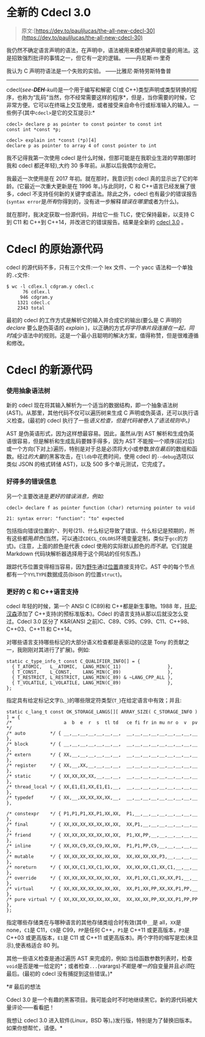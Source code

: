 # 全新的 Cdecl 3.0

> 原文:[https://dev.to/pauljlucas/the-all-new-cdecl-30](https://dev.to/pauljlucas/the-all-new-cdecl-30)

我仍然不确定语言声明的语法，在声明中，语法被用来模仿被声明变量的用法。这是招致强烈批评的事情之一，但它有一定的逻辑。
——丹尼斯·m·里奇

我认为 C 声明符语法是一个失败的实验。
——比雅尼·斯特劳斯特鲁普

* * *

cdecl(*see-**DEH**-kull*)是一个用于编写和解密 C(或 C++)类型声明或类型转换的程序，也称为“乱码”当然，你不经常需要这样的程序*，但是，当你需要的时候，它非常方便。它可以在终端上交互使用，或者接受来自命令行或标准输入的输入。一些例子(其中`cdecl>`是它的交互提示):*

```
cdecl> declare p as pointer to const pointer to const int
const int *const *p;

cdecl> explain int *const (*p)[4]
declare p as pointer to array 4 of const pointer to int 
```

我不记得我第一次使用 cdecl 是什么时候，但那可能是在我职业生涯的早期(那时我和 cdecl 都还年轻),大约 30 多年前。从那以后我偶尔会用它。

我最近一次使用是在 2017 年初。就在那时，我意识到 cdecl 真的显示出了它的年龄。(它最近一次重大更新是在 1996 年。)与此同时，C 和 C++语言已经发展了很多，cdecl 不支持任何新的关键字或语法。除此之外，cdecl 也有最少的错误报告(`syntax error`是*所有*你得到的，没有进一步解释*错误在哪里*或者为什么)。

就在那时，我决定获取一份源代码，并给它一些 TLC，使它保持最新，以支持 C 到 C11 和 C++到 C++14，并改进它的错误报告。结果是全新的 [cdecl 3.0](https://github.com/paul-j-lucas/cdecl) 。

# Cdecl 的原始源代码

cdecl 的源代码不多，只有三个文件:一个 lex 文件、一个 yacc 语法和一个单独的`.c`文件:

```
$ wc -l cdlex.l cdgram.y cdecl.c
      76 cdlex.l
     946 cdgram.y
    1321 cdecl.c
    2343 total 
```

最初的 cdecl 的工作方式是解析它的输入并合成它的输出(要么是 C 声明的 *declare* 要么是伪英语的 *explain* )，以正确的方式*将字符串片段连接在一起，同时*减少语法中的规则。这是一个最小且聪明的解决方案，值得称赞，但是很难遵循和修改。

# Cdecl 的新源代码

### 使用抽象语法树

新的 cdecl 现在将其输入解析为一个适当的数据结构，即一个抽象语法树 (AST)。从那里，其他代码不仅可以遍历树来生成 C 声明或伪英语，还可以执行语义检查。(最初的 cdecl 执行了一些*语义检查，但是代码被卷入了语法规则中。)*

AST 是伪英语形式，因为这样想最容易。因此，虽然从/到 AST 解析和生成伪英语很容易，但是解析和生成乱码要棘手得多，因为 AST 不能按一个顺序(前对后)或一个方向(下对上)遍历，特别是对于总是必须将大小或参数*放在最后*的数组和函数。经过*的大量*的黑客攻击，在`lldb`中花费时间，使用 cdecl 的`--debug`选项(以类似 JSON 的格式转储 AST)，以及 500 多个单元测试，它完成了。

### 好得多的错误信息

另一个主要改进是*更好的错误消息，例如:*

```
cdecl> declare f as pointer function (char) returning pointer to void
                            ^
21: syntax error: "function": "to" expected 
```

包括指向错误位置的`^`、列号(21)、什么标记导致了错误、什么标记是预期的，所有这些都用*颜色*(当然，可以通过`CDECL_COLORS`环境变量定制，类似于`gcc`的方式)。(注意，上面的颜色是代表 cdecl 使用的实际默认颜色的*而不是*。它们就是 Markdown 代码块解析器选择用于这个网站的任何东西。)

跟踪代币位置变得相当容易，因为[野牛](https://www.gnu.org/software/bison/)通过[位置](https://www.gnu.org/software/bison/manual/html_node/Tracking-Locations.html)直接支持它。AST 中的每个节点都有一个`YYLTYPE`数据成员(bison 的位置`struct`)。

### 更好的 C 和 C++语言支持

cdecl 年轻的时候，第一个 ANSI C (C89)和 C++都是新生事物。1988 年，[托尼·汉森](https://www.linkedin.com/in/tonyhansen/)添加了 C++支持(的预标准版本)。Cdecl 的语言支持从那以后就没怎么变过。Cdecl 3.0 区分了 K&R(ANSI 之前)C、C89、C95、C99、C11、C++98、C++03、C++11 和 C++14。

对哪些语言支持哪些标记的大部分语义检查都是表驱动的(这是 Tony 的贡献之一，我刚刚对其进行了扩展)。例如:

```
static c_type_info_t const C_QUALIFIER_INFO[] = {
  { T_ATOMIC,   L__ATOMIC,  LANG_MIN(C_11)                 },
  { T_CONST,    L_CONST,    LANG_MIN(C_89)                 },
  { T_RESTRICT, L_RESTRICT, LANG_MIN(C_89) & ~LANG_CPP_ALL },
  { T_VOLATILE, L_VOLATILE, LANG_MIN(C_89)                 },
}; 
```

指定具有给定标记文字(`L_`)的哪些限定符类型(`T_`)在给定语言中有效；并且:

```
static c_lang_t const OK_STORAGE_LANGS[][ ARRAY_SIZE( C_STORAGE_INFO ) ] = {
/*                   a  b  e  r  s  tl td   ce fi fr in mu nr o  v  pv */
/* auto         */ { __,__,__,__,__,__,__,  __,__,__,__,__,__,__,__,__ },
/* block        */ { __,__,__,__,__,__,__,  __,__,__,__,__,__,__,__,__ },
/* extern       */ { XX,__,__,__,__,__,__,  __,__,__,__,__,__,__,__,__ },
/* register     */ { XX,__,XX,__,__,__,__,  __,__,__,__,__,__,__,__,__ },
/* static       */ { XX,XX,XX,XX,__,__,__,  __,__,__,__,__,__,__,__,__ },
/* thread_local */ { XX,E1,E1,XX,E1,E1,__,  __,__,__,__,__,__,__,__,__ },
/* typedef      */ { XX,__,XX,XX,XX,XX,__,  __,__,__,__,__,__,__,__,__ },

/* constexpr    */ { P1,P1,P1,XX,P1,XX,XX,  P1,__,__,__,__,__,__,__,__ },
/* final        */ { XX,XX,XX,XX,XX,XX,XX,  XX,P1,__,__,__,__,__,__,__ },
/* friend       */ { XX,XX,XX,XX,XX,XX,XX,  P1,XX,PP,__,__,__,__,__,__ },
/* inline       */ { XX,XX,C9,XX,C9,XX,XX,  P1,P1,PP,C9,__,__,__,__,__ },
/* mutable      */ { XX,XX,XX,XX,XX,XX,XX,  XX,XX,XX,XX,P3,__,__,__,__ },
/* noreturn     */ { XX,XX,C1,XX,C1,XX,XX,  XX,XX,XX,C1,XX,C1,__,__,__ },
/* override     */ { XX,XX,XX,XX,XX,XX,XX,  XX,P1,XX,C1,XX,XX,P1,__,__ },
/* virtual      */ { XX,XX,XX,XX,XX,XX,XX,  XX,P1,XX,PP,XX,XX,P1,PP,__ },
/* pure virtual */ { XX,XX,XX,XX,XX,XX,XX,  XX,XX,XX,PP,XX,XX,P1,PP,PP },
}; 
```

指定哪些存储类在与哪种语言的其他存储类组合时有效(其中`__`是 all，`XX`是 none，`C1`是 C11，`C9`是 C99，`PP`是任何 C++，`P1`是 C++11 或更高版本，`P3`是 C++03 或更高版本，`E1`是 C11 或 C++11 或更高版本)。两个字符的缩写是宏(未显示),使表格适合 80 列。

其他一些语义检查是通过遍历 AST 来完成的，例如:当给函数参数列表时，检查`void`是否是唯一给定的*；或者检查`...`(varargs)*不能*是*唯一的*自变量并且*必须*在最后。(最初的 cdecl 没有捕捉到这些错误。)*

 *# 最后的想法

Cdecl 3.0 是一个有趣的黑客项目。我可能会时不时地继续黑它。新的源代码被大量评论——看看[吧](https://github.com/paul-j-lucas/cdecl)！

我想让 cdecl 3.0 进入软件(Linux，BSD 等)。)发行版，特别是为了替换旧版本。如果你想帮忙，请便。*